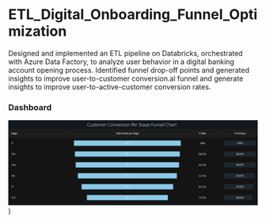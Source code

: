 # ETL_Digital_Onboarding_Funnel_Optimization
Designed and implemented an ETL pipeline on Databricks, orchestrated with Azure Data Factory, to analyze user behavior in a digital banking account opening process. Identified funnel drop-off points and generated insights to improve user-to-customer conversion.al funnel and generate insights to improve user-to-active-customer conversion rates.


 ### Dashboard
  ![alt text](https://github.com/Rogelio-Bustamante/ETL_Digital_Onboarding_Funnel_Optimization/blob/main/Final_Funnel_Chart.png))
